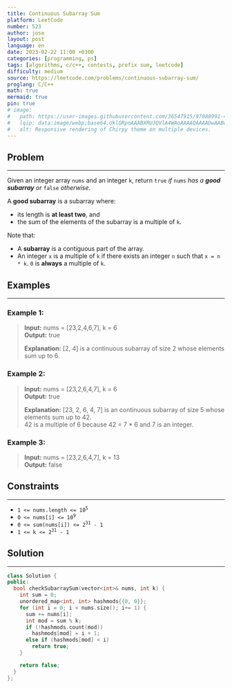 ```yaml
---
title: Continuous Subarray Sum
platform: LeetCode
number: 523
author: jose
layout: post
language: en
date: 2023-02-22 11:00 +0300
categories: [programming, ps]
tags: [algorithms, c/c++, contests, prefix sum, leetcode]
difficulty: medium
source: https://leetcode.com/problems/continuous-subarray-sum/
proglang: C/C++
math: true
mermaid: true
pin: true
# image:
#   path: https://user-images.githubusercontent.com/36547915/97088991-45da5d00-1652-11eb-900f-80d106540f4f.png
#   lqip: data:image/webp;base64,UklGRpoAAABXRUJQVlA4WAoAAAAQAAAADwAABwAAQUxQSDIAAAARL0AmbZurmr57yyIiqE8oiG0bejIYEQTgqiDA9vqnsUSI6H+oAERp2HZ65qP/VIAWAFZQOCBCAAAA8AEAnQEqEAAIAAVAfCWkAALp8sF8rgRgAP7o9FDvMCkMde9PK7euH5M1m6VWoDXf2FkP3BqV0ZYbO6NA/VFIAAAA
#   alt: Responsive rendering of Chirpy theme on multiple devices.
---
```

## Problem
---
Given an integer array `nums` and an integer `k`, return `true` *if* `nums` *has a **good subarray** or* `false` *otherwise*.  

A **good subarray** is a subarray where:  

- its length is **at least two**, and  
- the sum of the elements of the subarray is a multiple of `k`.  

Note that:  

- A **subarray** is a contiguous part of the array.  
- An integer `x` is a multiple of `k` if there exists an integer `n` such that `x = n * k`. `0` is **always** a multiple of `k`.  

## Examples
---
### **Example 1:**  
>**Input:** nums = [23,2,4,6,7], k = 6  
>**Output:** true  
>  
>**Explanation:** [2, 4] is a continuous subarray of size 2 whose elements sum up to 6.  

### **Example 2:**  
>**Input:** nums = [23,2,6,4,7], k = 6  
>**Output:** true  
>  
>**Explanation:** [23, 2, 6, 4, 7] is an continuous subarray of size 5 whose elements sum up to 42.  
>42 is a multiple of 6 because 42 = 7 * 6 and 7 is an integer.  

### **Example 3:**  
>**Input:** nums = [23,2,6,4,7], k = 13  
>**Output:** false  

## Constraints
---
- <code>1 <= nums.length <= 10<sup>5</sup></code>
- <code>0 <= nums[i] <= 10<sup>9</sup></code>
- <code>0 <= sum(nums[i]) <= 2<sup>31</sup> - 1</code>
- <code>1 <= k <= 2<sup>31</sup> - 1</code>

## Solution
---
```c++
class Solution {
public:
  bool checkSubarraySum(vector<int>& nums, int k) {
    int sum = 0;
    unordered_map<int, int> hashmods{{0, 0}};
    for (int i = 0; i < nums.size(); i+= 1) {
      sum += nums[i];
      int mod = sum % k;
      if (!hashmods.count(mod))
        hashmods[mod] = i + 1;
      else if (hashmods[mod] < i)
        return true;
    }

    return false;
  }
};
```
